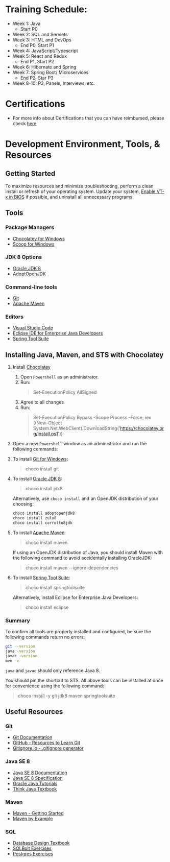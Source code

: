 # Training Schedule:
- Week 1: Java
    - Start P0
- Week 2: SQL and Servlets
- Week 3: HTML and DevOps
    - End P0, Start P1
- Week 4: JavaScript/Typescript
- Week 5: React and Redux
    - End P1, Start P2
- Week 6: Hibernate and Spring
- Week 7: Spring Boot/ Microservices
    - End P2, Star P3
- Week 8-10: P3, Panels, Interviews, etc.
# Certifications
- For more info about Certifications that you can have reimbursed, please check [here](https://github.com/2011JavaReact/Training/blob/master/cert-info.md)
# Development Environment, Tools, & Resources
## Getting Started
To maximize resources and minimize troubleshooting, perform a clean install or refresh of your operating system. Update your system, [Enable VT-x in BIOS](https://www.wikihow.tech/Enable-VT%E2%80%90x-in-BIOS) if possible, and uninstall all unnecessary programs. 

## Tools
### Package Managers
* [Chocolatey for Windows](https://chocolatey.org)
* [Scoop for Windows](https://scoop.sh/)

### JDK 8 Options
* [Oracle JDK 8](https://www.oracle.com/technetwork/java/javase/downloads/jdk8-downloads-2133151.html) 
* [AdoptOpenJDK](https://adoptopenjdk.net/)

### Command-line tools
* [Git](https://git-scm.com)
* [Apache Maven](https://maven.apache.org/)

### Editors
* [Visual Studio Code](https://code.visualstudio.com/)
* [Eclipse IDE for Enterprise Java Developers](https://www.eclipse.org/downloads/packages/release/2019-06/r/eclipse-ide-enterprise-java-developers)
* [Spring Tool Suite](https://spring.io/tools3/sts/all) 

## Installing Java, Maven, and STS with Chocolatey
1) Install [Chocolatey](https://chocolatey.org) 
     1) Open `Powershell` as an administrator.
     2) Run:
         >Set-ExecutionPolicy AllSigned
     3) Agree to all changes
     4) Run:
         >Set-ExecutionPolicy Bypass -Scope Process -Force; iex ((New-Object System.Net.WebClient).DownloadString('https://chocolatey.org/install.ps1'))
2) Open a new `Powershell` window as an administrator and run the following commands:
3) To install [Git for Windows](https://git-scm.com):
    >choco install git
4) To install [Oracle JDK 8](https://www.oracle.com/technetwork/java/javase/downloads/jdk8-downloads-2133151.html):
    >choco install jdk8
    
    Alternatively, use `choco install` and an OpenJDK distribution of your choosing:
    ```bash
    choco install adoptopenjdk8
    choco install zulu8
    choco install corretto8jdk
    ```
5) To install [Apache Maven](https://maven.apache.org/):
    >choco install maven

    If using an OpenJDK distribution of Java, you should install Maven with the following command to avoid accidentally installing OracleJDK:
    >choco install maven --ignore-dependencies
6) To install [Spring Tool Suite](https://spring.io/tools3/sts/all):
    >choco install springtoolsuite

    Alternatively, install Eclipse for Enterprise Java Developers:
    >choco install eclipse

### Summary
To confirm all tools are properly installed and configured, be sure the following commands return no errors:
```bash
git --version
java -version
javac -version
mvn -v
```

`java` and `javac` should only reference Java 8.

You should pin the shortcut to STS. All above tools can be installed at once for convenience using the following command:
>choco install -y git jdk8 maven springtoolsuite

## Useful Resources
### Git
* [Git Documentation](https://git-scm.com/doc)
* [GitHub - Resources to Learn Git](http://try.github.io/)
* [Gitignore.io - .gitignore generator](https://www.gitignore.io/)

### Java SE 8
* [Java SE 8 Documentation](https://docs.oracle.com/javase/8/docs/)
* [Java SE 8 Specification](https://docs.oracle.com/javase/specs/jls/se8/html/)
* [Oracle Java Tutorials](https://docs.oracle.com/javase/tutorial/)
* [Think Java Textbook](https://books.trinket.io/thinkjava/index.html)

### Maven
* [Maven - Getting Started](http://maven.apache.org/guides/getting-started/index.html)
* [Maven by Example](https://books.sonatype.com/mvnex-book/reference/index.html)

### SQL
* [Database Design Textbook](https://opentextbc.ca/dbdesign01/)
* [SQLBolt Exercises](https://sqlbolt.com/)
* [Postgres Exercises](https://pgexercises.com/)
